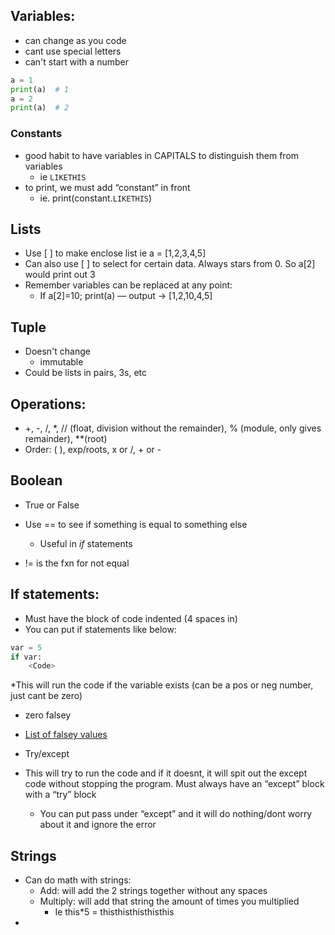 ## Variables:

- can change as you code
- cant use special letters
- can't start with a number

```python
a = 1
print(a)  # 1
a = 2
print(a)  # 2
```

### Constants

- good habit to have variables in CAPITALS to distinguish them from variables
    - ie `LIKETHIS`
- to print, we must add “constant” in front
    - ie. print(constant.`LIKETHIS`)

## Lists
* Use [ ] to make enclose list ie a = [1,2,3,4,5]
* Can also use [ ] to select for certain data. Always stars from 0. So a[2] would print out 3 
* Remember variables can be replaced at any point: 
    * If a[2]=10; print(a) — output → [1,2,10,4,5] 

## Tuple 

* Doesn't change 
    * immutable
* Could be lists in pairs, 3s, etc

## Operations: 

* +, -, /, *, // (float, division without the remainder), % (module, only gives remainder), **(root) 
* Order: ( ), exp/roots, x or /, + or - 

## Boolean
* True or False 

* Use == to see if something is equal to something else 
    * Useful in _if_ statements 
* != is the fxn for not equal 

## If statements: 

* Must have the block of code indented (4 spaces in) 
* You can put if statements like below: 

```python
var = 5
if var: 
    <Code>
```
*This will run the code if the variable exists (can be a pos or neg number, just cant be zero) 

* zero falsey
* [List of falsey values](https://stackoverflow.com/a/39984051)


* Try/except 
* This will try to run the code and if it doesnt, it will spit out the except code without stopping the program. Must always have an “except” block with a “try” block  
    * You can put pass under “except” and it will do nothing/dont worry about it and ignore the error 

## Strings

* Can do math with strings: 
    * Add: will add the 2 strings together without any spaces 
    * Multiply: will add that string the amount of times you multiplied 
        * Ie this*5 = thisthisthisthisthis
* 